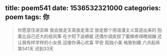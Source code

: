 title: poem541
date: 1536532321000
categories: poem
tags: 你
---
> 你愿意住进去嘛
我会放走天真放走青涩
放走那个用浪漫主义营造出来的
抱着比自己还大的纸风筝
在夕阳下追蜻蜓
还偶尔调皮捏了蜜蜂疼得瞎胡蹦
还让我有样学样的小女孩
迎接你满心欢喜
早安
孤独小美
格致别趣
六点起床第541天 迟到33天
